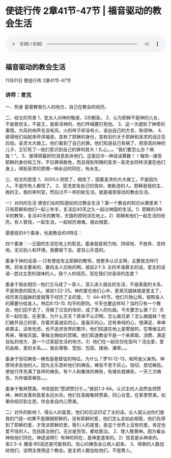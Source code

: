 # 使徒行传 2章41节-47节 | 福音驱动的教会生活

<audio style="width: 100%;" preload="false" controls controlslist="nodownload"><source src="http://file.simai.life/audio/mp3/2020/tu_2-41-47-201101.mp3" type="audio/mpeg">Your browser does not support the audio element.</audio>

## 福音驱动的教会生活
11月01日 
使徒行传 2章41节-47节
### 讲师：麦克


一、热身
基督教吸引人的地方。自己在教会的经历。

二、经文的背景
1、犹太人对神的敬虔，3次朝圣。
2、认为耶稣不是神的儿女，不是救世主，不是王，是亵渎神的，他们呼喊要钉死他。
3、这一次遇到了神奇的事情，大风的响声去没有风，火的样子却没有火，说出自己的方言，称颂神。
4、彼得他们站起来传讲福音。宣称了耶稣的身份，宣称旧约关于耶稣和圣灵的话正在应验。圣灵大大做工。他们看到了自己的罪。他们知道自己有祸了，把至高的神的儿子、王钉死了--他们意识到自己的罪何其大！扎心。。。“我们要怎么办？祸哉！”。
5、彼得把最好的消息告诉他们。这是应许--神说话算数！！悔改--接受耶稣的身份和工作，不仅罪得赦免，而且得到所赐的圣灵--圣灵会同样浇灌在他们身上，得到圣灵的恩赐--神永远的同在，有永生。

三、经文的意思
1、3000人领受了，相信了，因着圣灵的大大做工，不是因为人。不是所有人都信了。
2、受洗宣告自己的信仰，做新造的人。耶稣是我的主，我的王，我的审判官。然后过不一样的新生活。就是福音驱动的教会生活。

一）对内的生活
使徒们如何知道如何过教会生活？第一个教会的知识从哪里来？只有耶稣和他们一起三年半，复活后40天之久一起过神国的生活。1）耶稣的3年半的教导，复活40天的教导，天国的原则活在地上。2）耶稣和他们一起生活的经历。有人管钱，一起生活，一起经历艰难。彼此相爱。

基督徒的4个委身，也是教会的4特征：

四个委身：--王国的生活在地上的彰显。委身就是努力地、持续地、不放弃、坚持地。无论别人和环境，我要做下去。是甘心乐意的。

委身于神的话语---只有使徒有主耶稣的教导。想更多认识主啊，主要我怎样行啊，将来主要来的，要向主人交账的啊。彼前2:1-3. 主的羊渴慕主的话，爱主的话语--尝过主恩的滋味的人。我个人的经历。现在我们对圣经的态度？

委身于彼此相交--他们立马成了一家人，深入进入彼此的生活，不是表面的关系，不是熟悉的陌生人。彼前1:22-25。神的爱在他们心中，爱弟兄姐妹就是爱主了，经历弟兄姐妹的爱就等于经历了主的爱。 1）44-45节。他们凡物公用。按照各人的需要分给各人。林后8:13-15. 均平的原则。今天也要这样吗？当时只有一个教会，他们回不去了，背叛了过去的信仰，成了家人的仇敌。今天要怎么做？2）天天一起吃饭，在家里。为什么天天？原来不认识啊。怎么做兄弟？怎么做姐妹？他们敞开自己的家，存着欢喜诚实的心。是喜乐的心。还有单纯的心，很满足，单单依靠主，没有忧虑，也不追求世界的繁华，他们知道在地上是寄居的，在等候主的再来，等候天国，等候主赐给的赏赐。他们知道教会不是一个来索取、消费、满足自私的地方，是一个过家庭生活的地方。3）他们在一起仅仅吃饭吗？活出爱，爱的品格，爱的关系。。。彼此尊敬、宽恕、包容、接纳、谦卑。。。

委身于恒切祷告--祷告是基督徒的特征。为什么？罗10:12-13。和阿爸父亲热。神厚待求告他的人。因为主乐意听他们的祷告。祷告不至于灰心。恒切、恳切祷告。使徒行传充满了各样的祷告。有个人和集体的祷告，有难处就祷告，一天三次祷告。为传福音祷告。。。

委身于敬拜赞美。书信提到“愿颂赞归于。。”彼前1:3-6A。认识主的人自然会颂赞神，神的良善和慈爱永远长存。他们在圣殿敬拜赞美，同心合意。在家里赞美。如果你经历到主恩，你会发自内心赞美。

二）对外的影响
1、得众人的喜爱。他们的见证印证了主的话，众人就认出你们是我的门徒--如果不是跟随耶稣的，没有耶稣的爱，他们怎么会如此相爱。他们先得到了耶稣的爱，才效法耶稣的爱。吸引人的是爱。是这个世界上没有的爱。肯定也爱不信的人。包括医治他们。无论是否信，都给医治。
2、使人敬畏神。因为看出神和他们同在。神迹说明1）有神的同在，是神差遣来的。2）信息是从神来的。来2:3-4. 雅各书5说还是可能有的。信心的祷告会让病人起来。
3、得救的人数加给他们，说明主使用这个教会。是主把人数加给他们，不是靠人。
